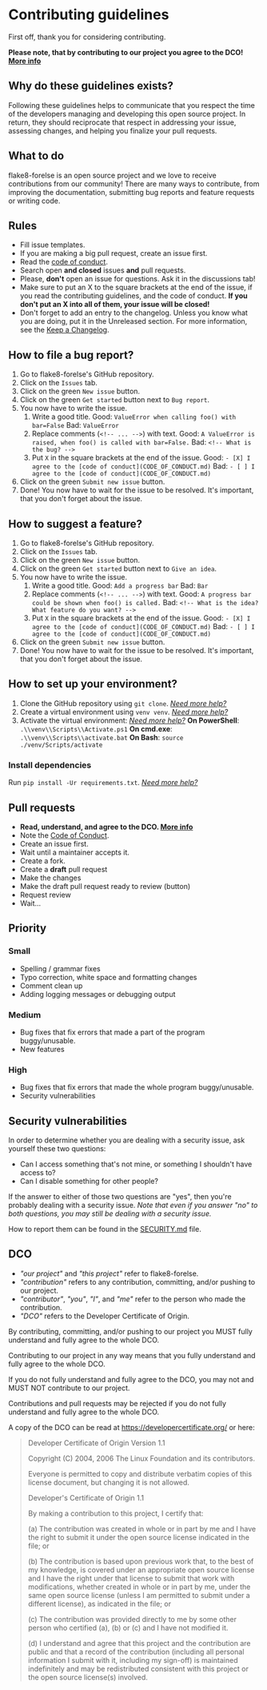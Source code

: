 # Contributing guidelines

First off, thank you for considering contributing.

**Please note, that by contributing to our project you agree to the DCO! [More info](#dco)**

## Why do these guidelines exists?

Following these guidelines helps to communicate that you respect the time of the developers managing and developing this open source project. In return, they should reciprocate that respect in addressing your issue, assessing changes, and helping you finalize your pull requests.

## What to do

flake8-forelse is an open source project and we love to receive contributions from our community! There are many ways to contribute, from improving the documentation, submitting bug reports and feature requests or writing code.

## Rules

- Fill issue templates.
- If you are making a big pull request, create an issue first.
- Read the [code of conduct](CODE_OF_CONDUCT.md).
- Search open **and closed** issues **and** pull requests.
- Please, **don't** open an issue for questions. Ask it in the discussions tab!
- Make sure to put an X to the square brackets at the end of the issue, if you read the contributing guidelines, and the code of conduct. **If you don't put an X into all of them, your issue will be closed!**
- Don't forget to add an entry to the changelog. Unless you know what you are doing, put it in the Unreleased section. For more information, see the [Keep a Changelog](https://keepachangelog.com/en/1.0.0/).

## How to file a bug report?

1. Go to flake8-forelse's GitHub repository.
1. Click on the `Issues` tab.
1. Click on the green `New issue` button.
1. Click on the green `Get started` button next to `Bug report`.
1. You now have to write the issue.
   1. Write a good title.
      Good: `ValueError when calling foo() with bar=False`
      Bad: `ValueError`
   1. Replace comments (`<!-- ... -->`) with text.
      Good: `A ValueError is raised, when foo() is called with bar=False.`
      Bad: `<!-- What is the bug? -->`
   1. Put `X` in the square brackets at the end of the issue.
      Good: `- [X] I agree to the [code of conduct](CODE_OF_CONDUCT.md)`
      Bad: `- [ ] I agree to the [code of conduct](CODE_OF_CONDUCT.md)`
1. Click on the green `Submit new issue` button.
1. Done! You now have to wait for the issue to be resolved. It's important, that you don't forget about the issue.

## How to suggest a feature?

1. Go to flake8-forelse's GitHub repository.
1. Click on the `Issues` tab.
1. Click on the green `New issue` button.
1. Click on the green `Get started` button next to `Give an idea`.
1. You now have to write the issue.
   1. Write a good title.
      Good: `Add a progress bar`
      Bad: `Bar`
   1. Replace comments (`<!-- ... -->`) with text.
      Good: `A progress bar could be shown when foo() is called.`
      Bad: `<!-- What is the idea? What feature do you want? -->`
   1. Put `X` in the square brackets at the end of the issue.
      Good: `- [X] I agree to the [code of conduct](CODE_OF_CONDUCT.md)`
      Bad: `- [ ] I agree to the [code of conduct](CODE_OF_CONDUCT.md)`
1. Click on the green `Submit new issue` button.
1. Done! You now have to wait for the issue to be resolved. It's important, that you don't forget about the issue.

## How to set up your environment?

1. Clone the GitHub repository using `git clone`. _[Need more help?](https://docs.github.com/en/repositories/creating-and-managing-repositories/cloning-a-repository)_
1. Create a virtual environment using `venv venv`. _[Need more help?](https://packaging.python.org/en/latest/tutorials/installing-packages/#creating-virtual-environments)_
1. Activate the virtual environment: _[Need more help?](https://packaging.python.org/en/latest/tutorials/installing-packages/#tab-set--5-input--1)_
  **On PowerShell**: `.\\venv\\Scripts\\Activate.ps1`
  **On cmd.exe**: `.\\venv\\Scripts\\activate.bat`
  **On Bash**: `source ./venv/Scripts/activate`

### Install dependencies

Run `pip install -Ur requirements.txt`. _[Need more help?](https://packaging.python.org/en/latest/tutorials/installing-packages/#requirements-files)_

## Pull requests

- **Read, understand, and agree to the DCO. [More info](#dco)**
- Note the [Code of Conduct](CODE_OF_CONDUCT.md).
- Create an issue first.
- Wait until a maintainer accepts it.
- Create a fork.
- Create a **draft** pull request
- Make the changes
- Make the draft pull request ready to review (button)
- Request review
- Wait...

## Priority

### Small

- Spelling / grammar fixes
- Typo correction, white space and formatting changes
- Comment clean up
- Adding logging messages or debugging output

### Medium

- Bug fixes that fix errors that made a part of the program buggy/unusable.
- New features

### High

- Bug fixes that fix errors that made the whole program buggy/unusable.
- Security vulnerabilities

## Security vulnerabilities

In order to determine whether you are dealing with a security issue, ask yourself these two questions:

- Can I access something that's not mine, or something I shouldn't have access to?
- Can I disable something for other people?

If the answer to either of those two questions are "yes", then you're probably dealing with a security issue. _Note that even if you answer "no" to both questions, you may still be dealing with a security issue._

How to report them can be found in the [SECURITY.md](SECURITY.md) file.

## DCO

- _"our project"_ and _"this project"_ refer to flake8-forelse.
- _"contribution"_ refers to any contribution, committing, and/or pushing to our project.
- _"contributor"_, _"you"_, _"I"_, and _"me"_ refer to the person who made the contribution.
- _"DCO"_ refers to the Developer Certificate of Origin.

By contributing, committing, and/or pushing to our project you MUST fully understand and fully agree to the whole DCO.

Contributing to our project in any way means that you fully understand and fully agree to the whole DCO.

If you do not fully understand and fully agree to the DCO, you may not and MUST NOT contribute to our project.

Contributions and pull requests may be rejected if you do not fully understand and fully agree to the whole DCO.

A copy of the DCO can be read at <https://developercertificate.org/> or here:

> Developer Certificate of Origin
> Version 1.1
>
> Copyright (C) 2004, 2006 The Linux Foundation and its contributors.
>
> Everyone is permitted to copy and distribute verbatim copies of this
> license document, but changing it is not allowed.
>
> Developer's Certificate of Origin 1.1
>
> By making a contribution to this project, I certify that:
>
> (a) The contribution was created in whole or in part by me and I
> have the right to submit it under the open source license
> indicated in the file; or
>
> (b) The contribution is based upon previous work that, to the best
> of my knowledge, is covered under an appropriate open source
> license and I have the right under that license to submit that
> work with modifications, whether created in whole or in part
> by me, under the same open source license (unless I am
> permitted to submit under a different license), as indicated
> in the file; or
>
> (c) The contribution was provided directly to me by some other
> person who certified (a), (b) or (c) and I have not modified
> it.
>
> (d) I understand and agree that this project and the contribution
> are public and that a record of the contribution (including all
> personal information I submit with it, including my sign-off) is
> maintained indefinitely and may be redistributed consistent with
> this project or the open source license(s) involved.
